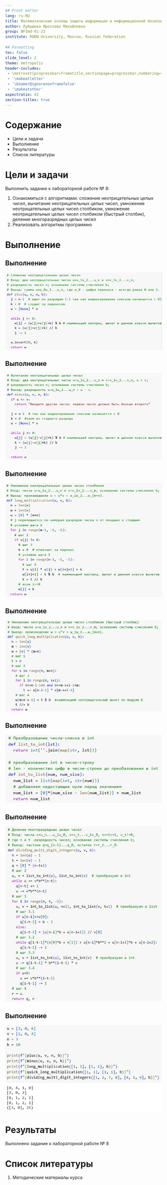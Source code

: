```yaml
---
## Front matter
lang: ru-RU
title: Математические основы защиты информации и информационной безопасности. Лабораторная работа № 8 на тему "Целочисленная арифметика многократной точности"
author: Лубышева Ярослава Михайловна
group: NFImd-01-23
institute: RUDN University, Moscow, Russian Federation

## Formatting
toc: false
slide_level: 2
theme: metropolis
header-includes: 
 - \metroset{progressbar=frametitle,sectionpage=progressbar,numbering=fraction}
 - '\makeatletter'
 - '\beamer@ignorenonframefalse'
 - '\makeatother'
aspectratio: 43
section-titles: true
---
```


# Содержание
* Цели и задачи
* Выполнение
* Результаты
* Список литературы


# Цели и задачи
Выполнить задание к лабораторной работе № 8:

1. Ознакомиться с алгоритмами: сложение неотрицательных целых чисел, вычитание неотрицательных целых чисел, умножение неотрицательных целых чисел столбиком, умножение неотрицательных целых чисел столбиком (быстрый столбик), деление многоразрядных целых чисел
2. Реализовать алгоритмы программно

# Выполнение
## Выполнение
![Программная реализация алгоритма сложения неотрицательных целых чисел](images/1.jpg)

## Выполнение
![Программная реализация алгоритма вычитания неотрицательных целых чисел](images/2.jpg)

## Выполнение
![Программная реализация алгоритма умножения неотрицательных целых чисел столбиком](images/3.jpg)

## Выполнение
![Программная реализация алгоритма умножения неотрицательных целых чисел столбиком (быстрый столбик)](images/4.jpg)

## Выполнение
![Программная реализация преобразования числа-списка в int и обратно (для алгоритма деления)](images/5.jpg)

## Выполнение
![Программная реализация алгоритма деления многоразрядных целых чисел](images/6.jpg)

## Выполнение
![Результаты работы алгоритмов целочисленной арифметики многократной точности](images/7.jpg)

# Результаты
Выполнено задание к лабораторной работе № 8

# Список литературы
1. Методические материалы курса